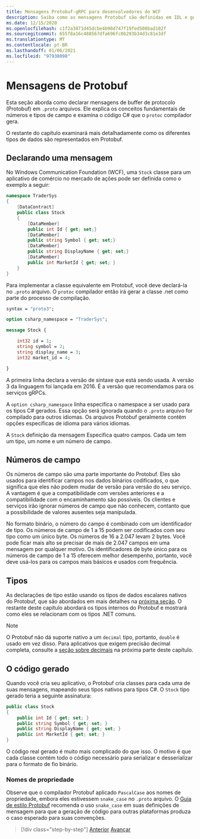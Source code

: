 ```yaml
---
title: Mensagens Protobuf-gRPC para desenvolvedores do WCF
description: Saiba como as mensagens Protobuf são definidas em IDL e geradas em C#.
ms.date: 12/15/2020
ms.openlocfilehash: c1f2a3071d45dcbe4b98d747f19fed508bad102f
ms.sourcegitcommit: 655f8a16c488567dfa696fc0b293b34d3c81e3df
ms.translationtype: MT
ms.contentlocale: pt-BR
ms.lasthandoff: 01/06/2021
ms.locfileid: "97938098"
---
```

# <a name="protobuf-messages"></a>Mensagens de Protobuf

Esta seção aborda como declarar mensagens de buffer de protocolo (Protobuf) em `.proto` arquivos. Ele explica os conceitos fundamentais de números e tipos de campo e examina o código C# que o `protoc` compilador gera.

O restante do capítulo examinará mais detalhadamente como os diferentes tipos de dados são representados em Protobuf.

## <a name="declaring-a-message"></a>Declarando uma mensagem

No Windows Communication Foundation (WCF), uma `Stock` classe para um aplicativo de comércio no mercado de ações pode ser definida como o exemplo a seguir:

```csharp
namespace TraderSys
{
    [DataContract]
    public class Stock
    {
        [DataMember]
        public int Id { get; set;}
        [DataMember]
        public string Symbol { get; set;}
        [DataMember]
        public string DisplayName { get; set;}
        [DataMember]
        public int MarketId { get; set; }
    }
}
```

Para implementar a classe equivalente em Protobuf, você deve declará-la no `.proto` arquivo. O `protoc` compilador então irá gerar a classe .net como parte do processo de compilação.

```protobuf
syntax = "proto3";

option csharp_namespace = "TraderSys";

message Stock {

    int32 id = 1;
    string symbol = 2;
    string display_name = 3;
    int32 market_id = 4;

}  
```

A primeira linha declara a versão de sintaxe que está sendo usada. A versão 3 da linguagem foi lançada em 2016. É a versão que recomendamos para os serviços gRPCs.

A `option csharp_namespace` linha especifica o namespace a ser usado para os tipos C# gerados. Essa opção será ignorada quando o `.proto` arquivo for compilado para outros idiomas. Os arquivos Protobuf geralmente contêm opções específicas de idioma para vários idiomas.

A `Stock` definição da mensagem Especifica quatro campos. Cada um tem um tipo, um nome e um número de campo.

## <a name="field-numbers"></a>Números de campo

Os números de campo são uma parte importante do Protobuf. Eles são usados para identificar campos nos dados binários codificados, o que significa que eles não podem mudar de versão para versão do seu serviço. A vantagem é que a compatibilidade com versões anteriores e a compatibilidade com o encaminhamento são possíveis. Os clientes e serviços irão ignorar números de campo que não conhecem, contanto que a possibilidade de valores ausentes seja manipulada.

No formato binário, o número do campo é combinado com um identificador de tipo. Os números de campo de 1 a 15 podem ser codificados com seu tipo como um único byte. Os números de 16 a 2.047 levam 2 bytes. Você pode ficar mais alto se precisar de mais de 2.047 campos em uma mensagem por qualquer motivo. Os identificadores de byte único para os números de campo de 1 a 15 oferecem melhor desempenho, portanto, você deve usá-los para os campos mais básicos e usados com frequência.

## <a name="types"></a>Tipos

As declarações de tipo estão usando os tipos de dados escalares nativos do Protobuf, que são abordados em mais detalhes na [próxima seção](protobuf-data-types.md). O restante deste capítulo abordará os tipos internos do Protobuf e mostrará como eles se relacionam com os tipos .NET comuns.

> [!NOTE]
> O Protobuf não dá suporte nativo a um `decimal` tipo, portanto, `double` é usado em vez disso. Para aplicativos que exigem precisão decimal completa, consulte a [seção sobre decimais](protobuf-data-types.md#decimals) na próxima parte deste capítulo.

## <a name="the-generated-code"></a>O código gerado

Quando você cria seu aplicativo, o Protobuf cria classes para cada uma de suas mensagens, mapeando seus tipos nativos para tipos C#. O `Stock` tipo gerado teria a seguinte assinatura:

```csharp
public class Stock
{
    public int Id { get; set; }
    public string Symbol { get; set; }
    public string DisplayName { get; set; }
    public int MarketId { get; set; }
}
```

O código real gerado é muito mais complicado do que isso. O motivo é que cada classe contém todo o código necessário para serializar e desserializar para o formato de fio binário.

### <a name="property-names"></a>Nomes de propriedade

Observe que o compilador Protobuf aplicado `PascalCase` aos nomes de propriedade, embora eles estivessem `snake_case` no `.proto` arquivo. O [Guia de estilo Protobuf](https://developers.google.com/protocol-buffers/docs/style) recomenda o uso `snake_case` em suas definições de mensagem para que a geração de código para outras plataformas produza o caso esperado para suas convenções.

>[!div class="step-by-step"]
>[Anterior](protocol-buffers.md) 
> [Avançar](protobuf-data-types.md)
